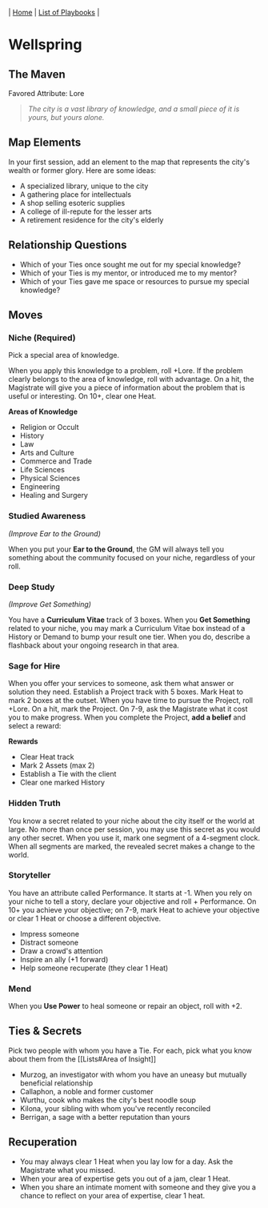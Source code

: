 | [Home](../index.md) | [List of Playbooks](Overview.md) |

# Wellspring
## The Maven
Favored Attribute: Lore

>*The city is a vast library of knowledge, and a small piece of it is yours, but yours alone.*

## Map Elements
In your first session, add an element to the map that represents the city's wealth or former glory. Here are some ideas:
- A specialized library, unique to the city
- A gathering place for intellectuals
- A shop selling esoteric supplies
- A college of ill-repute for the lesser arts
- A retirement residence for the city's elderly

## Relationship Questions
- Which of your Ties once sought me out for my special knowledge?
- Which of your Ties is my mentor, or introduced me to my mentor?
- Which of your Ties gave me space or resources to pursue my special knowledge?

## Moves

### Niche (Required)
Pick a special area of knowledge.

When you apply this knowledge to a problem, roll +Lore. If the problem clearly belongs to the area of knowledge, roll with advantage. On a hit, the Magistrate will give you a piece of information about the problem that is useful or interesting. On 10+, clear one Heat.

**Areas of Knowledge**
- Religion or Occult
- History
- Law
- Arts and Culture
- Commerce and Trade
- Life Sciences
- Physical Sciences
- Engineering
- Healing and Surgery

### Studied Awareness
*(Improve Ear to the Ground)*

When you put your **Ear to the Ground**, the GM will always tell you something about the community focused on your niche, regardless of your roll.

### Deep Study
*(Improve Get Something)*

You have a **Curriculum Vitae** track of 3 boxes. When you **Get Something** related to your niche, you may mark a Curriculum Vitae box instead of a History or Demand to bump your result one tier. When you do, describe a flashback about your ongoing research in that area.

### Sage for Hire
When you offer your services to someone, ask them what answer or solution they need. Establish a Project track with 5 boxes. Mark Heat to mark 2 boxes at the outset. When you have time to pursue the Project, roll +Lore. On a hit, mark the Project. On 7-9, ask the Magistrate what it cost you to make progress. When you complete the Project, **add a belief** and select a reward:

**Rewards**
- Clear Heat track
- Mark 2 Assets (max 2)
- Establish a Tie with the client
- Clear one marked History

### Hidden Truth
You know a secret related to your niche about the city itself or the world at large. No more than once per session, you may use this secret as you would any other secret. When you use it, mark one segment of a 4-segment clock. When all segments are marked, the revealed secret makes a change to the world.

### Storyteller
You have an attribute called Performance. It starts at -1. When you rely on your niche to tell a story, declare your objective and roll + Performance. On 10+ you achieve your objective; on 7-9, mark Heat to achieve your objective or clear 1 Heat or choose a different objective.
- Impress someone
- Distract someone  
- Draw a crowd's attention  
- Inspire an ally (+1 forward)
- Help someone recuperate (they clear 1 Heat)


### Mend
When you **Use Power** to heal someone or repair an object, roll with +2.

## Ties & Secrets
Pick two people with whom you have a Tie. For each, pick what you know about them from the [[Lists#Area of Insight]]
- Murzog, an investigator with whom you have an uneasy but mutually beneficial relationship
- Callaphon, a noble and former customer
- Wurthu, cook who makes the city's best noodle soup
- Kilona, your sibling with whom you've recently reconciled
- Berrigan, a sage with a better reputation than yours

## Recuperation
- You may always clear 1 Heat when you lay low for a day. Ask the Magistrate what you missed.
- When your area of expertise gets you out of a jam, clear 1 Heat.
- When you share an intimate moment with someone and they give you a chance to reflect on your area of expertise, clear 1 heat.